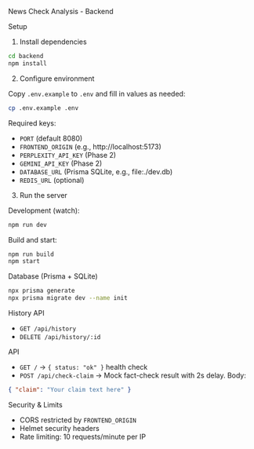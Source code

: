 News Check Analysis - Backend

Setup

1. Install dependencies

```bash
cd backend
npm install
```

2. Configure environment

Copy `.env.example` to `.env` and fill in values as needed:

```bash
cp .env.example .env
```

Required keys:
- `PORT` (default 8080)
- `FRONTEND_ORIGIN` (e.g., http://localhost:5173)
- `PERPLEXITY_API_KEY` (Phase 2)
- `GEMINI_API_KEY` (Phase 2)
 - `DATABASE_URL` (Prisma SQLite, e.g., file:./dev.db)
 - `REDIS_URL` (optional)

3. Run the server

Development (watch):

```bash
npm run dev
```

Build and start:

```bash
npm run build
npm start
```

Database (Prisma + SQLite)

```bash
npx prisma generate
npx prisma migrate dev --name init
```

History API

- `GET /api/history`
- `DELETE /api/history/:id`

API

- `GET /` → `{ status: "ok" }` health check
- `POST /api/check-claim` → Mock fact-check result with 2s delay. Body:

```json
{ "claim": "Your claim text here" }
```

Security & Limits

- CORS restricted by `FRONTEND_ORIGIN`
- Helmet security headers
- Rate limiting: 10 requests/minute per IP

